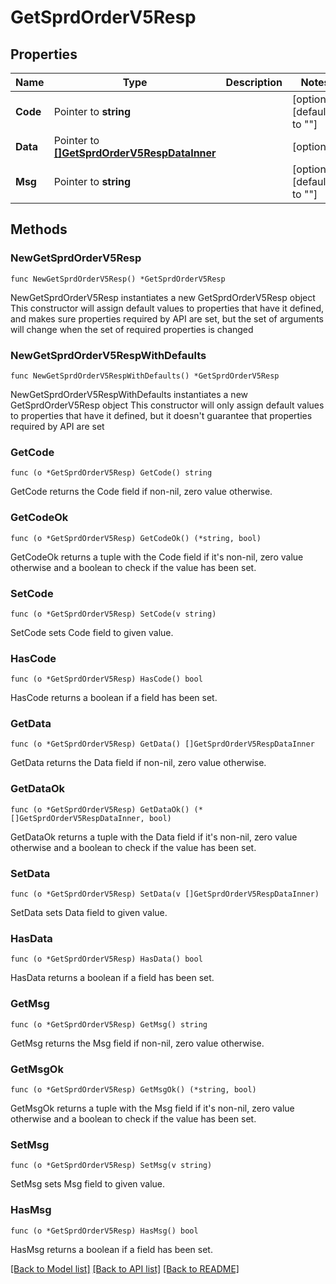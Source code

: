 # GetSprdOrderV5Resp

## Properties

Name | Type | Description | Notes
------------ | ------------- | ------------- | -------------
**Code** | Pointer to **string** |  | [optional] [default to ""]
**Data** | Pointer to [**[]GetSprdOrderV5RespDataInner**](GetSprdOrderV5RespDataInner.md) |  | [optional] 
**Msg** | Pointer to **string** |  | [optional] [default to ""]

## Methods

### NewGetSprdOrderV5Resp

`func NewGetSprdOrderV5Resp() *GetSprdOrderV5Resp`

NewGetSprdOrderV5Resp instantiates a new GetSprdOrderV5Resp object
This constructor will assign default values to properties that have it defined,
and makes sure properties required by API are set, but the set of arguments
will change when the set of required properties is changed

### NewGetSprdOrderV5RespWithDefaults

`func NewGetSprdOrderV5RespWithDefaults() *GetSprdOrderV5Resp`

NewGetSprdOrderV5RespWithDefaults instantiates a new GetSprdOrderV5Resp object
This constructor will only assign default values to properties that have it defined,
but it doesn't guarantee that properties required by API are set

### GetCode

`func (o *GetSprdOrderV5Resp) GetCode() string`

GetCode returns the Code field if non-nil, zero value otherwise.

### GetCodeOk

`func (o *GetSprdOrderV5Resp) GetCodeOk() (*string, bool)`

GetCodeOk returns a tuple with the Code field if it's non-nil, zero value otherwise
and a boolean to check if the value has been set.

### SetCode

`func (o *GetSprdOrderV5Resp) SetCode(v string)`

SetCode sets Code field to given value.

### HasCode

`func (o *GetSprdOrderV5Resp) HasCode() bool`

HasCode returns a boolean if a field has been set.

### GetData

`func (o *GetSprdOrderV5Resp) GetData() []GetSprdOrderV5RespDataInner`

GetData returns the Data field if non-nil, zero value otherwise.

### GetDataOk

`func (o *GetSprdOrderV5Resp) GetDataOk() (*[]GetSprdOrderV5RespDataInner, bool)`

GetDataOk returns a tuple with the Data field if it's non-nil, zero value otherwise
and a boolean to check if the value has been set.

### SetData

`func (o *GetSprdOrderV5Resp) SetData(v []GetSprdOrderV5RespDataInner)`

SetData sets Data field to given value.

### HasData

`func (o *GetSprdOrderV5Resp) HasData() bool`

HasData returns a boolean if a field has been set.

### GetMsg

`func (o *GetSprdOrderV5Resp) GetMsg() string`

GetMsg returns the Msg field if non-nil, zero value otherwise.

### GetMsgOk

`func (o *GetSprdOrderV5Resp) GetMsgOk() (*string, bool)`

GetMsgOk returns a tuple with the Msg field if it's non-nil, zero value otherwise
and a boolean to check if the value has been set.

### SetMsg

`func (o *GetSprdOrderV5Resp) SetMsg(v string)`

SetMsg sets Msg field to given value.

### HasMsg

`func (o *GetSprdOrderV5Resp) HasMsg() bool`

HasMsg returns a boolean if a field has been set.


[[Back to Model list]](../README.md#documentation-for-models) [[Back to API list]](../README.md#documentation-for-api-endpoints) [[Back to README]](../README.md)


